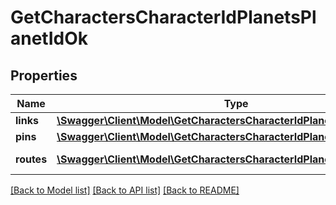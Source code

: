 # GetCharactersCharacterIdPlanetsPlanetIdOk

## Properties
Name | Type | Description | Notes
------------ | ------------- | ------------- | -------------
**links** | [**\Swagger\Client\Model\GetCharactersCharacterIdPlanetsPlanetIdLink[]**](GetCharactersCharacterIdPlanetsPlanetIdLink.md) | links array | 
**pins** | [**\Swagger\Client\Model\GetCharactersCharacterIdPlanetsPlanetIdPin[]**](GetCharactersCharacterIdPlanetsPlanetIdPin.md) | pins array | 
**routes** | [**\Swagger\Client\Model\GetCharactersCharacterIdPlanetsPlanetIdRoute[]**](GetCharactersCharacterIdPlanetsPlanetIdRoute.md) | routes array | 

[[Back to Model list]](../../README.md#documentation-for-models) [[Back to API list]](../../README.md#documentation-for-api-endpoints) [[Back to README]](../../README.md)


